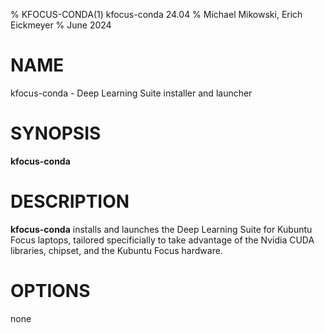 % KFOCUS-CONDA(1) kfocus-conda 24.04
% Michael Mikowski, Erich Eickmeyer
% June 2024

# NAME
kfocus-conda - Deep Learning Suite installer and launcher

# SYNOPSIS
**kfocus-conda**

# DESCRIPTION
**kfocus-conda** installs and launches the Deep Learning Suite for Kubuntu Focus laptops, tailored specificially to take advantage of the Nvidia CUDA libraries, chipset, and the Kubuntu Focus hardware.

# OPTIONS
none
